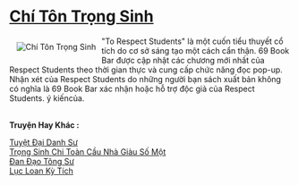 <a href="https://truyenwiki.net/chi-ton-trong-sinh.36686/" title="Chí Tôn Trọng Sinh"><h1>Chí Tôn Trọng Sinh</h1></a><div style="display:table"><img align="right" style="float: left; padding: 10px;" src="https://truyenwiki.net/a/img/str/src/36686.jpg" alt="Chí Tôn Trọng Sinh">"To Respect Students" là một cuốn tiểu thuyết cổ tích do cơ sở sáng tạo một cách cẩn thận. 69 Book Bar được cập nhật các chương mới nhất của Respect Students theo thời gian thực và cung cấp chức năng đọc pop-up. Nhận xét của Respect Students do những người bạn sách xuất bản không có nghĩa là 69 Book Bar xác nhận hoặc hỗ trợ độc giả của Respect Students. ý kiến ​​của.</div><p><br><b>Truyện Hay Khác :</b></p><a href="https://truyenwiki.net/tuyet-dai-danh-su.35539/" alt="Tuyệt Đại Danh Sư">Tuyệt Đại Danh Sư</a><br/><a href="https://github.com/nownovels/topcv/tree/master/truyenhay/35074" alt="Trọng Sinh Chi Toàn Cầu Nhà Giàu Số Một">Trọng Sinh Chi Toàn Cầu Nhà Giàu Số Một</a><br/><a href="https://sangtacviet.wordpress.com/2020/10/22/dan-dao-tong-su/" alt="Đan Đạo Tông Sư">Đan Đạo Tông Sư</a><br/><a href="https://github.com/nownovels/topcv/tree/master/truyenhay/35334" alt="Lục Loan Kỳ Tích">Lục Loan Kỳ Tích</a><br/>